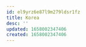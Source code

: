 ```yaml
---
id: el9yrz6e87l9m279ldsr1fz
title: Korea
desc: ''
updated: 1658002347406
created: 1658002347406
---
```

